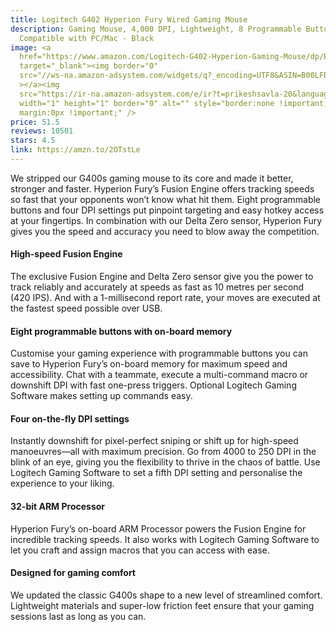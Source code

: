 ```yaml
---
title: Logitech G402 Hyperion Fury Wired Gaming Mouse
description: Gaming Mouse, 4,000 DPI, Lightweight, 8 Programmable Buttons,
  Compatible with PC/Mac - Black
image: <a
  href="https://www.amazon.com/Logitech-G402-Hyperion-Gaming-Mouse/dp/B00LFBEOUA?dchild=1&keywords=Logitech+G402+Hyperion+Fury+Wired+Gaming&qid=1615612680&sr=8-2&linkCode=li2&tag=prikeshsavla-20&linkId=a9e1caaf7e547f2be7fc7f8444c04f70&language=en_US&ref_=as_li_ss_il"
  target="_blank"><img border="0"
  src="//ws-na.amazon-adsystem.com/widgets/q?_encoding=UTF8&ASIN=B00LFBEOUA&Format=_SL160_&ID=AsinImage&MarketPlace=US&ServiceVersion=20070822&WS=1&tag=prikeshsavla-20&language=en_US"
  ></a><img
  src="https://ir-na.amazon-adsystem.com/e/ir?t=prikeshsavla-20&language=en_US&l=li2&o=1&a=B00LFBEOUA"
  width="1" height="1" border="0" alt="" style="border:none !important;
  margin:0px !important;" />
price: 51.5
reviews: 10501
stars: 4.5
link: https://amzn.to/2OTstLe
---
```

We stripped our G400s gaming mouse to its core and made it better, stronger and faster. Hyperion Fury’s Fusion Engine offers tracking speeds so fast that your opponents won’t know what hit them. Eight programmable buttons and four DPI settings put pinpoint targeting and easy hotkey access at your fingertips. In combination with our Delta Zero sensor, Hyperion Fury gives you the speed and accuracy you need to blow away the competition.



#### High-speed Fusion Engine

The exclusive Fusion Engine and Delta Zero sensor give you the power to track reliably and accurately at speeds as fast as 10 metres per second (420 IPS). And with a 1-millisecond report rate, your moves are executed at the fastest speed possible over USB.



#### Eight programmable buttons with on-board memory

Customise your gaming experience with programmable buttons you can save to Hyperion Fury’s on-board memory for maximum speed and accessibility. Chat with a teammate, execute a multi-command macro or downshift DPI with fast one-press triggers. Optional Logitech Gaming Software makes setting up commands easy.



#### Four on-the-fly DPI settings

Instantly downshift for pixel-perfect sniping or shift up for high-speed manoeuvres—all with maximum precision. Go from 4000 to 250 DPI in the blink of an eye, giving you the flexibility to thrive in the chaos of battle. Use Logitech Gaming Software to set a fifth DPI setting and personalise the experience to your liking.



#### 32-bit ARM Processor

Hyperion Fury’s on-board ARM Processor powers the Fusion Engine for incredible tracking speeds. It also works with Logitech Gaming Software to let you craft and assign macros that you can access with ease.



#### Designed for gaming comfort

We updated the classic G400s shape to a new level of streamlined comfort. Lightweight materials and super-low friction feet ensure that your gaming sessions last as long as you can.

<!--EndFragment-->
